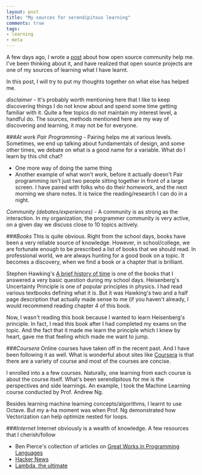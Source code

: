 ```yaml
--- 
layout: post
title: "My sources for serendipitous learning"
comments: true
tags:
- learning
- meta
---
```


A few days ago, I wrote a [post](/how-open-source-community-helps-me.html) about how open source community help me. I've been thinking about it, and have realized that open source projects are one of my sources of learning what I have learnt. 

In this post, I will try to put my thoughts together on what else has helped me.

*disclaimer* - It's probably worth mentioning here that I like to keep discovering things I do not know about and spend some time getting familiar with it. Quite a few topics do not maintain my interest level, a handful do. The sources, methods mentioned here are my way of discovering and learning, it may not be for everyone.

###*At work*
  *Pair Programming* - Pairing helps me at various levels. Sometimes, we end up talking about fundamentals of design, and some other times, we debate on what is a good name for a variable. What do I learn by this chit chat? 
  - One more way of doing the same thing
  - Another example of what won't work, before it actually doesn't
  Pair programming isn't just two people sitting together in front of a large screen. I have paired with folks who do their homework, and the next morning we share notes. It is twice the reading/research I can do in a night.
  
  *Community (debates/experiences)* - A community is as strong as the interaction. In my organization, the programmer community is very active, on a given day we discuss close to 10 topics actively. 

###*Books*
This is quite obvious. Right from the school days, books have been a very reliable source of knowledge. However, in school/college, we are fortunate enough to be prescribed a list of books that we should read. In professional world, we are always hunting for a good book on a topic. It becomes a discovery, when we find a book or a chapter that is brilliant.

Stephen Hawking's [A brief history of time](http://www.hawking.org.uk/a-brief-history-of-time.html) is one of the books that I answered a very basic question during my school days. Heisenberg's Uncertainty Principle is one of popular principles in physics. I had read various textbooks defining what it is. But it was Hawking's two and a half page description that actually made sense to me (if you haven't already, I would recommend reading chapter 4 of this book.  

Now, I wasn't reading this book because I wanted to learn Heisenberg's principle. In fact, I read this book after I had completed my exams on the topic. And the fact that it made me learn the principle which I knew by heart, gave me that feeling which made me want to jump.

###*Coursera*
Online courses have taken off in the recent past. And I have been following it as well. What is wonderful about sites like [Coursera](http://www.coursera.org) is that there are a variety of course and most of the courses are concise. 

I enrolled into a a few courses. Naturally, one learning from each course is about the course itself. What's been serendipitous for me is the perspectives and side learnings. An example, I took the Machine Learning course conducted by Prof. Andrew Ng. 

Besides learning machine learning concepts/algorithms, I learnt to use Octave. But my a-ha moment was when Prof. Ng demonstrated how Vectorization can help optimize nested for loops. 

###*Internet* 
Internet obviously is a wealth of knowledge. A few resources that I cherish/follow

* Ben Pierce's collection of articles on [Great Works in Programming Languages](http://www.cis.upenn.edu/~bcpierce/courses/670Fall04/GreatWorksInPL.shtml)
* [Hacker News](http://news.ycombinator.com)
* [Lambda, the ultimate](http://lambda-the-ultimate.org/)